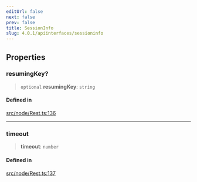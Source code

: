 ```yaml
---
editUrl: false
next: false
prev: false
title: SessionInfo
slug: 4.0.1/apiinterfaces/sessioninfo
---
```


## Properties

### resumingKey?

> `optional` **resumingKey**: `string`

#### Defined in

[src/node/Rest.ts:136](https://github.com/shipgirlproject/shoukaku/blob/396aa531096eda327ade0f473f9807576e9ae9df/src/node/Rest.ts#L136)

***

### timeout

> **timeout**: `number`

#### Defined in

[src/node/Rest.ts:137](https://github.com/shipgirlproject/shoukaku/blob/396aa531096eda327ade0f473f9807576e9ae9df/src/node/Rest.ts#L137)
